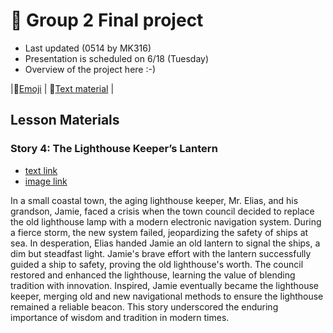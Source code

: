 # 📗 Group 2 Final project 
+ Last updated (0514 by MK316)
+ Presentation is scheduled on 6/18 (Tuesday)
+ Overview of the project here :-)

|🎯[Emoji](https://gist.github.com/rxaviers/7360908) | 🎯[Text material](https://raw.githubusercontent.com/MK316/Spring2024/main/DLTESOL/project/story04.txt) |

## Lesson Materials

### Story 4: The Lighthouse Keeper’s Lantern 
+ [text link](https://raw.githubusercontent.com/MK316/Spring2024/main/DLTESOL/project/story04.txt)
+ [image link](https://github.com/MK316/Spring2024/blob/main/DLTESOL/project/Story04.png)

**<Synopsis>**
In a small coastal town, the aging lighthouse keeper, Mr. Elias, and his grandson, Jamie, faced a crisis when the town council decided to replace the old lighthouse lamp with a modern electronic navigation system. During a fierce storm, the new system failed, jeopardizing the safety of ships at sea. In desperation, Elias handed Jamie an old lantern to signal the ships, a dim but steadfast light. Jamie's brave effort with the lantern successfully guided a ship to safety, proving the old lighthouse's worth. The council restored and enhanced the lighthouse, learning the value of blending tradition with innovation. Inspired, Jamie eventually became the lighthouse keeper, merging old and new navigational methods to ensure the lighthouse remained a reliable beacon. This story underscored the enduring importance of wisdom and tradition in modern times.
